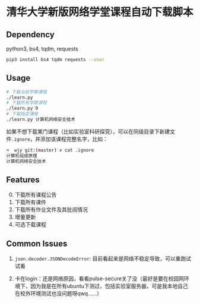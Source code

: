 # 清华大学新版网络学堂课程自动下载脚本

## Dependency

python3, bs4, tqdm, requests

```bash
pip3 install bs4 tqdm requests --user
```

## Usage

```bash
# 下载当前学期课程
./learn.py
# 下载所有学期课程
./learn.py 0
# 下载指定课程
./learn.py 计算机网络安全技术
```

如果不想下载某门课程（比如实验室科研探究），可以在同级目录下新建文件`.ignore`，并添加该课程完整名字，比如：

```bash
➜  wjy git:(master) ✗ cat .ignore 
计算机组成原理
计算机网络安全技术
```

## Features

0. 下载所有课程公告
1. 下载所有课件
2. 下载所有作业文件及其批阅情况
3. 增量更新
4. 可选下载课程

## Common Issues

1. `json.decoder.JSONDecodeError`: 目前看起来是网络不稳定导致，可以重跑试试看

2. 卡在login：还是网络原因，看看pulse-secure关了没（最好是要在校园网环境下，因为我是在所有ubuntu下测过，包括实验室服务器，可是我本地自己在校外环境测试也没问题呀qwq……）
